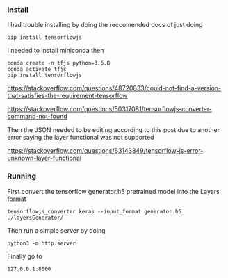 ### Install

I had trouble installing by doing the reccomended docs of just doing

```
pip install tensorflowjs
```

I needed to install miniconda then

```
conda create -n tfjs python=3.6.8
conda activate tfjs
pip install tensorflowjs
```

https://stackoverflow.com/questions/48720833/could-not-find-a-version-that-satisfies-the-requirement-tensorflow

https://stackoverflow.com/questions/50317081/tensorflowjs-converter-command-not-found

Then the JSON needed to be editing according to this post due to another error saying the layer functional was not supported

https://stackoverflow.com/questions/63143849/tensorflow-js-error-unknown-layer-functional

### Running

First convert the tensorflow generator.h5 pretrained model into the Layers format

```
tensorflowjs_converter keras --input_format generator.h5 ./layersGenerator/
```

Then run a simple server by doing

```
python3 -m http.server
```

Finally go to
```
127.0.0.1:8000
```

